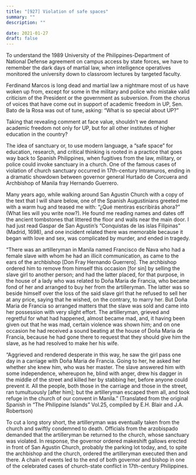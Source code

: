 ```yaml
---
title: "[927] Violation of safe spaces"
summary: ""
description: ""

date: 2021-01-27
draft: false
---
```


To understand the 1989 University of the Philippines-Department of National Defense agreement on campus access by state forces, we have to remember the dark days of martial law, when intelligence operatives monitored the university down to classroom lectures by targeted faculty.

Ferdinand Marcos is long dead and martial law a nightmare most of us have woken up from, except for some in the military and police who mistake valid criticism of the President or the government as subversion. From the chorus of voices that have come out in support of academic freedom in UP, Sen. Bato de la Rosa was out of tune, asking: “What is so special about UP?”

Taking that revealing comment at face value, shouldn’t we demand academic freedom not only for UP, but for all other institutes of higher education in the country?

The idea of sanctuary or, to use modern language, a “safe space” for education, research, and critical thinking is rooted in a practice that goes way back to Spanish Philippines, when fugitives from the law, military, or police could invoke sanctuary in a church. One of the famous cases of violation of church sanctuary occurred in 17th-century Intramuros, ending in a dramatic showdown between governor general Hurtado de Corcuera and Archbishop of Manila fray Hernando Guerrero.

Many years ago, while walking around San Agustin Church with a copy of the text that I will share below, one of the Spanish Augustinians greeted me with a warm hug and teased me with: “¿Qué mentiras escribirás ahora?” (What lies will you write now?). He found me reading names and dates off the ancient tombstones that littered the floor and walls near the main door. I had just read Gaspar de San Agustin’s “Conquistas de las islas Filipinas” (Madrid, 1698), and one incident related there was memorable because it began with love and sex, was complicated by murder, and ended in tragedy.

“There was an artilleryman in Manila named Francisco de Nava who had a female slave with whom he had an illicit communication, as came to the ears of the archbishop [Don Fray Hernando Guerrero]. The archbishop ordered him to remove from himself this occasion [for sin] by selling the slave girl to another person; and had the latter placed, for that purpose, in the house of a lady who was related to Doña Maria de Francia, who became fond of her and arranged to buy her from the artilleryman. The latter was so beside himself over the loss of the said slave girl that he refused to sell her at any price, saying that he wished, on the contrary, to marry her. But Doña Maria de Francia so arranged matters that the slave was sold and came into her possession with very slight effort. The artilleryman, grieved and regretful for what had happened, almost became mad, and, it having been given out that he was mad, certain violence was shown him; and on one occasion he had received a sound beating at the house of Doña Maria de Francia, because he had gone there to request that they should give him the slave, as he had resolved to make her his wife.

“Aggrieved and rendered desperate in this way, he saw the girl pass one day in a carriage with Doña Maria de Francia. Going to her, he asked her whether she knew him, who was her master. The slave answered him with some independence, whereupon he, blind with anger, drew his dagger in the middle of the street and killed her by stabbing her, before anyone could prevent it. All the people, both those in the carriage and those in the street, ran tumultuously [after him]; but the artilleryman escaped them all, and took refuge in the church of our convent in Manila.” (Translated from the original Spanish in “The Philippine Islands” Vol.25, compiled by E.H. Blair and J.A. Robertson)

To cut a long story short, the artilleryman was eventually taken from the church and swiftly condemned to death. Officials from the arzobispado demanded that the artilleryman be returned to the church, whose sanctuary was violated. In response, the governor ordered makeshift gallows erected in front of San Agustin Church, probably the parking lot today, and, to spite the archbishop and the church, ordered the artilleryman executed then and there. A chain of events led to the end of both governor and bishop in one of the celebrated cases of church-state conflict in 17th-century Philippines.
